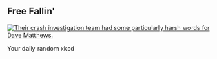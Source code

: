 ## Free Fallin'
[![Their crash investigation team had some particularly harsh words for Dave Matthews.](https://imgs.xkcd.com/comics/free_fallin.png)](https://xkcd.com/2811/ "Their crash investigation team had some particularly harsh words for Dave Matthews.")

Your daily random xkcd
